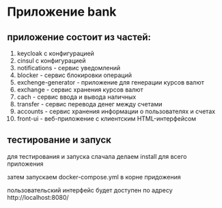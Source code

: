 # Приложение bank

## приложение состоит из частей:

1. keycloak с конфигурацией
2. cinsul с конфигурацией
3. notifications - сервис уведомлений
4. blocker - сервис блокировки операций
5. exchenge-generator - приложение для генерации курсов валют
6. exchange - сервис хранения курсов валют
7. cach - сервис ввода и вывода наличных
8. transfer - сервис перевода денег между счетами
9. accounts - сервис хранения информации о пользователях и счетах
10. front-ui - веб-приложение с клиентским HTML-интерфейсом

## тестирование и запуск
для тестирования и запуска слачала делаем install для всего приложения

затем запускаем docker-compose.yml в корне придожения

пользовательский интерфейс будет доступен по адресу http://localhost:8080/